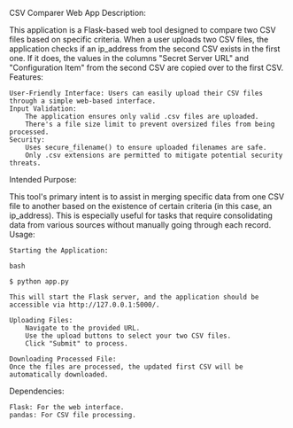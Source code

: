 CSV Comparer Web App
Description:

This application is a Flask-based web tool designed to compare two CSV files based on specific criteria. When a user uploads two CSV files, the application checks if an ip_address from the second CSV exists in the first one. If it does, the values in the columns "Secret Server URL" and "Configuration Item" from the second CSV are copied over to the first CSV.
Features:

    User-Friendly Interface: Users can easily upload their CSV files through a simple web-based interface.
    Input Validation:
        The application ensures only valid .csv files are uploaded.
        There's a file size limit to prevent oversized files from being processed.
    Security:
        Uses secure_filename() to ensure uploaded filenames are safe.
        Only .csv extensions are permitted to mitigate potential security threats.

Intended Purpose:

This tool's primary intent is to assist in merging specific data from one CSV file to another based on the existence of certain criteria (in this case, an ip_address). This is especially useful for tasks that require consolidating data from various sources without manually going through each record.
Usage:

    Starting the Application:

    bash

    $ python app.py

    This will start the Flask server, and the application should be accessible via http://127.0.0.1:5000/.

    Uploading Files:
        Navigate to the provided URL.
        Use the upload buttons to select your two CSV files.
        Click "Submit" to process.

    Downloading Processed File:
    Once the files are processed, the updated first CSV will be automatically downloaded.

Dependencies:

    Flask: For the web interface.
    pandas: For CSV file processing.
